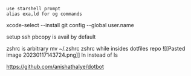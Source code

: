 	use starshell prompt
	alias exa,ld for og commands
xcode-select --install
git config --global user.name 

setup ssh
pbcopy is avail by default

zshrc is arbitrary
mv ~/.zshrc zshrc while insides dotfiles repo
![[Pasted image 20230117143724.png]]
ln instead of ls

https://github.com/anishathalye/dotbot